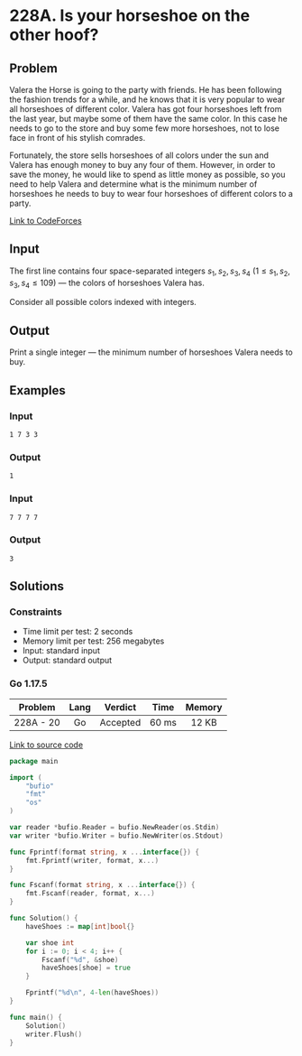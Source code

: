 # 228A. Is your horseshoe on the other hoof?

## Problem

Valera the Horse is going to the party with friends. He has been following the fashion trends for a while, and he knows that it is very popular to wear all horseshoes of different color. Valera has got four horseshoes left from the last year, but maybe some of them have the same color. In this case he needs to go to the store and buy some few more horseshoes, not to lose face in front of his stylish comrades.

Fortunately, the store sells horseshoes of all colors under the sun and Valera has enough money to buy any four of them. However, in order to save the money, he would like to spend as little money as possible, so you need to help Valera and determine what is the minimum number of horseshoes he needs to buy to wear four horseshoes of different colors to a party.

[Link to CodeForces](https://codeforces.com/problemset/problem/228/A)

## Input

The first line contains four space-separated integers $s_1$, $s_2$, $s_3$, $s_4$ ($1 \leq s_1, s_2, s_3, s_4 \leq 109$) — the colors of horseshoes Valera has.

Consider all possible colors indexed with integers.

## Output

Print a single integer — the minimum number of horseshoes Valera needs to buy.

## Examples

### Input

```
1 7 3 3
```

### Output

```
1
```

### Input

```
7 7 7 7
```

### Output

```
3
```

## Solutions

### Constraints

  - Time limit per test: 2 seconds
  - Memory limit per test: 256 megabytes
  - Input: standard input
  - Output: standard output

### Go 1.17.5

|  Problem  |    Lang   |  Verdict | Time  | Memory |
|:---------:|:---------:|:--------:|:-----:|:------:|
| 228A - 20 |    Go     | Accepted | 60 ms | 12 KB  |

[Link to source code](solution.go)

```go
package main

import (
	"bufio"
	"fmt"
	"os"
)

var reader *bufio.Reader = bufio.NewReader(os.Stdin)
var writer *bufio.Writer = bufio.NewWriter(os.Stdout)

func Fprintf(format string, x ...interface{}) {
	fmt.Fprintf(writer, format, x...)
}

func Fscanf(format string, x ...interface{}) {
	fmt.Fscanf(reader, format, x...)
}

func Solution() {
	haveShoes := map[int]bool{}

	var shoe int
	for i := 0; i < 4; i++ {
		Fscanf("%d", &shoe)
		haveShoes[shoe] = true
	}

	Fprintf("%d\n", 4-len(haveShoes))
}

func main() {
	Solution()
	writer.Flush()
}
```

